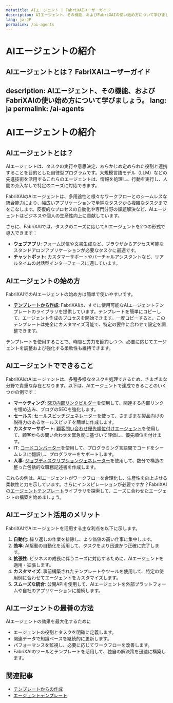 ```yaml
---
metatitle: AIエージェント | FabriXAIユーザーガイド
description: AIエージェント、その機能、およびFabriXAIの使い始め方について学びましょう。
lang: ja-JP
permalink: /ai-agents
---
```


# AIエージェントの紹介  

## AIエージェントとは？  FabriXAIユーザーガイド
description: AIエージェント、その機能、およびFabriXAIの使い始め方について学びましょう。
lang: ja
permalink: /ai-agents
---

# AIエージェントの紹介  

## AIエージェントとは？  
AIエージェントは、タスクの実行や意思決定、あらかじめ定められた役割と連携することを目的とした自律型プログラムです。大規模言語モデル（LLM）などの先進技術を活用するこれらのエージェントは、情報を処理し、行動を実行し、人間の介入なしで特定のニーズに対応できます。  

FabriXAIのAIエージェントは、多用途性と様々なワークフローとのシームレスな統合能力により、幅広いアプリケーションで単純なタスクから複雑なタスクまでをこなします。反復的なプロセスの自動化や専門分野の課題解決など、AIエージェントはビジネスや個人の生産性向上に貢献しています。

さらに、FabriXAIでは、タスクのニーズに応じてAIエージェントを2つの形式で導入できます：

- **ウェブアプリ**: フォーム送信や文書生成など、ブラウザからアクセス可能なスタンドアロンアプリケーションが必要なタスクに最適です。
- **チャットボット**: カスタマーサポートやバーチャルアシスタントなど、リアルタイムの対話型インターフェースに適しています。

## AIエージェントの始め方  

FabriXAIでのAIエージェントの始め方は簡単で使いやすいです。  

- **[テンプレートから作成](/en-us/create-from-templates/)**: FabriXAIは、すぐに使用可能なAIエージェントテンプレートのライブラリを提供しています。テンプレートを簡単にコピーして、エージェント作成のプロセスを開始できます。一度コピーすると、このテンプレートは完全にカスタマイズ可能で、特定の要件に合わせて設定を調整できます。  

テンプレートを使用することで、時間と労力を節約しつつ、必要に応じてエージェントを調整および強化する柔軟性も維持できます。  

## AIエージェントでできること  

FabriXAIのAIエージェントは、多種多様なタスクを処理できるため、さまざまな分野で貴重な存在となります。以下は、AIエージェントで達成できることのいくつかの例です：  

- **マーケティング**: [SEO内部リンクビルダー](/en-us/agent-templates/seo-internal-link-builder/)を使用して、関連する内部リンクを埋め込み、ブログのSEOを強化します。
- **セールス**: [セールスピッチジェネレーター](/en-us/agent-templates/sales-pitch-generator/)を使って、さまざまな製品向けの説得力のあるセールスピッチを簡単に作成します。
- **カスタマーサポート**: [顧客問い合わせ優先順位付けエージェント](/en-us/agent-templates/customer-inquiry-prioritizing-agent/)を使用して、顧客からの問い合わせを緊急度に基づいて評価し、優先順位を付けます。
- **IT**: [コードコンバーター](/en-us/agent-templates/code-convertor/)を使用して、プログラミング言語間でコードをシームレスに翻訳し、プログラマーをサポートします。
- **人事**: [ジョブディスクリプションジェネレーター](/en-us/agent-templates/job-description-generator/)を使用して、数分で構造の整った包括的な職務記述書を作成します。

これらの例は、AIエージェントがワークフローを合理化し、生産性を向上させる柔軟性と力を示しています。さらにインスピレーションが必要ですか？FabriXAIの[エージェントテンプレート](/en-us/agent-templates/)ライブラリを探索して、ニーズに合わせたエージェントの構築を始めましょう。

## AIエージェント活用のメリット  

FabriXAIでAIエージェントを活用する主な利点を以下に示します。  

1. **自動化**: 繰り返しの作業を排除し、より価値の高い仕事に集中します。  
2. **効率**: AI駆動の自動化を活用して、タスクをより迅速かつ正確に完了します。  
3. **拡張性**: ビジネスの成長に伴うニーズに対応するために、AIエージェントを適用・拡張します。  
4. **カスタマイズ**: 事前構築されたテンプレートやツールを使用して、特定の使用例に合わせてエージェントをカスタマイズします。  
5. **スムーズな統合**: 公開APIを使用して、AIエージェントを外部プラットフォームや自社のアプリケーションに接続します。  

## AIエージェントの最善の方法  

AIエージェントの効果を最大化するために  

- エージェントの役割とタスクを明確に定義します。  
- 関連データで知識ベースを継続的に更新します。  
- パフォーマンスを監視し、必要に応じてワークフローを改善します。  
- FabriXAIのツールとテンプレートを活用して、独自の解決策を迅速に構築します。  

## 関連記事
- [テンプレートからの作成](/en-us/create-from-templates/)
- [エージェントテンプレート](/en-us/agent-templates/)
